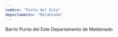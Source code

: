 ```yaml
---
nombre: "Punta del Este"
departamento: "Maldonado"
---
```


Barrio Punta del Este
Departamento de Maldonado
